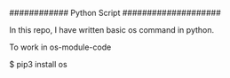 ############ Python Script ####################

In this repo, I have written basic os command in python.

To work in os-module-code

$ pip3 install os